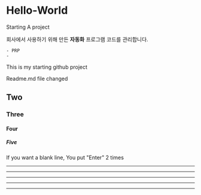 # Hello-World
Starting A project

회사에서 사용하기 위해 만든 **자동화** 프로그램 코드를 관리합니다. 

    - PRP
    - 

This is my starting github project

Readme.md file changed

## Two 

### Three

#### Four

##### Five

If you want a blank line, You put "Enter" 2 times

***
---
-----
*******
* * * 
